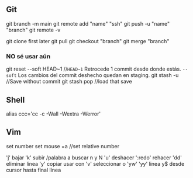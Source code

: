 ## Git
git branch -m main
git remote add "name" "ssh"
git push -u "name" "branch"
git remote -v

git clone first later git pull
git checkout "branch"
git merge "branch"

### NO sé usar aún
git reset --soft HEAD~1  //`HEAD~1` Retrocede 1 commit desde donde estás. `--soft` Los cambios del commit deshecho quedan en staging.
git stash -u //Save without commit
git stash pop //load that save

## Shell
alias ccc='cc -c -Wall -Wextra -Werror'

## Vim
set number
set mouse =a
//set relative number

'j' bajar 'k' subir
/palabra a buscar n y N
'u' deshacer ':redo' rehacer 
'dd' eliminar linea 
'y' copiar usar con 'v' seleccionar o 'yw' 'yy' linea y$ desde cursor hasta final línea
